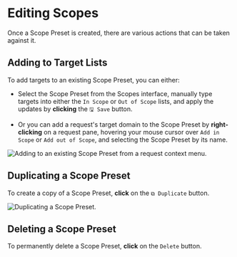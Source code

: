# Editing Scopes

Once a Scope Preset is created, there are various actions that can be taken against it.

## Adding to Target Lists

To add targets to an existing Scope Preset, you can either:

- Select the Scope Preset from the Scopes interface, manually type targets into either the `In Scope` or `Out of Scope` lists, and apply the updates by **clicking** the `🖫 Save` button.

- Or you can add a request's target domain to the Scope Preset by **right-clicking** on a request pane, hovering your mouse cursor over `Add in Scope` or `Add out of Scope`, and selecting the Scope Preset by its name.

<img alt="Adding to an existing Scope Preset from a request context menu." src="/_images/scopes_add_target_context_menu.png" center>

## Duplicating a Scope Preset

To create a copy of a Scope Preset, **click** on the `⧉ Duplicate` button.

<img alt="Duplicating a Scope Preset." src="/_images/scopes_duplicate.png" center>

## Deleting a Scope Preset

To permanently delete a Scope Preset, **click** on the `Delete` button.
